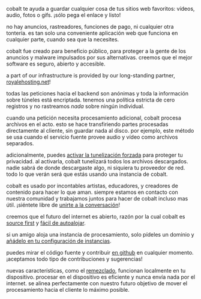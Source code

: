 <script lang="ts">
    import { t } from "$lib/i18n/translations";
    import { partners, contacts, docs } from "$lib/env";

    import SectionHeading from "$components/misc/SectionHeading.svelte";
</script>

<section id="summary">
<SectionHeading
    title={$t("about.heading.summary")}
    sectionId="summary"
/>

cobalt te ayuda a guardar cualquier cosa de tus sitios web favoritos: vídeos,
audio, fotos o gifs. ¡sólo pega el enlace y listo!

no hay anuncios, rastreadores, funciones de pago, ni cualquier otra tontería. es
tan solo una conveniente aplicación web que funciona en cualquier parte, cuando
sea que la necesites.
</section>

<section id="motivation">
<SectionHeading
    title={$t("about.heading.motivation")}
    sectionId="motivation"
/>

cobalt fue creado para beneficio público, para proteger a la gente de los
anuncios y malware impulsados por sus alternativas. creemos que el mejor
software es seguro, abierto y accesible.

a part of our infrastructure is provided by our long-standing partner,
[royalehosting.net]({partners.royalehosting})!
</section>

<section id="privacy">
<SectionHeading
    title={$t("about.heading.privacy")}
    sectionId="privacy"
/>

todas las peticiones hacia el backend son anónimas y toda la información sobre
túneles está encriptada. tenemos una política estricta de cero registros y no
rastreamos *nada* sobre ningún individual.

cuando una petición necesita procesamiento adicional, cobalt procesa archivos en
el acto. esto se hace transfiriendo partes procesadas directamente al cliente,
sin guardar nada al disco. por ejemplo, este método se usa cuando el servicio
fuente provee audio y vídeo como archivos separados.

adicionalmente, puedes [activar la tunelización
forzada](/settings/privacy#tunnel) para proteger tu privacidad. al activarla,
cobalt tunelizará todos los archivos descargados. nadie sabrá de donde
descargaste algo, ni siquiera tu proveedor de red. todo lo que verán será que
estás usando una instancia de cobalt.
</section>

<section id="community">
<SectionHeading
    title={$t("about.heading.community")}
    sectionId="community"
/>

cobalt es usado por incontables artistas, educadores, y creadores de contenido
para hacer lo que aman. siempre estamos en contacto con nuestra comunidad y
trabajamos juntos para hacer de cobalt incluso mas útil. ¡siéntete libre de
[unirte a la conversación](/about/community)!

creemos que el futuro del internet es abierto, razón por la cual cobalt es
[source first](https://sourcefirst.com/) y [fácil de
autoalojar]({docs.instanceHosting}).

si un amigo aloja una instancia de procesamiento, solo pídeles un dominio y
[añádelo en tu configuración de instancias](/settings/instances#community).

puedes mirar el código fuente y contribuir [en github]({contacts.github}) en
cualquier momento. ¡aceptamos todo tipo de contribuciones y sugerencias!
</section>

<section id="local">
<SectionHeading
    title={$t("about.heading.local")}
    sectionId="local"
/>

nuevas características, como el [remezclado](/remux), funcionan localmente en tu
dispositivo. procesar en el dispositivo es eficiente y nunca envía nada por el
internet. se alinea perfectamente con nuestro futuro objetivo de mover el
procesamiento hacia el cliente lo máximo posible.
</section>
